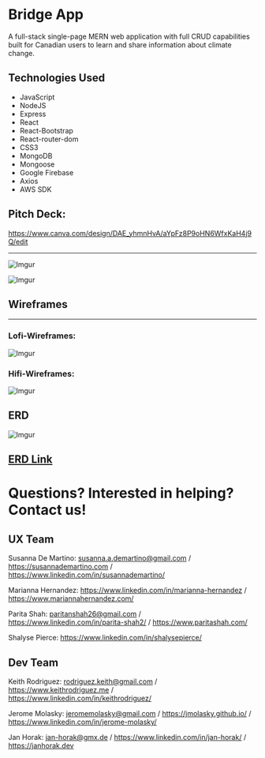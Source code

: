 # Bridge App

A full-stack single-page MERN web application with full CRUD capabilities built for Canadian users to learn and share information about climate change.

## Technologies Used

- JavaScript
- NodeJS
- Express
- React
- React-Bootstrap
- React-router-dom
- CSS3
- MongoDB
- Mongoose
- Google Firebase
- Axios
- AWS SDK

## Pitch Deck:

https://www.canva.com/design/DAE_yhmnHvA/aYpFz8P9oHN6WfxKaH4j9Q/edit

---

![Imgur](https://i.imgur.com/drSkljDl.png)

![Imgur](https://i.imgur.com/KoBAGUwl.png)

## Wireframes

---

### Lofi-Wireframes:

![Imgur](https://i.imgur.com/isGVdXAl.png)

### Hifi-Wireframes:

![Imgur](https://i.imgur.com/8vodENMl.png)

## ERD

![Imgur](https://i.imgur.com/kRnEpbjl.png)

## [ERD Link](https://whimsical.com/ga-hackathon-5UGXVGtszgK7TSQ6ahYpsM)

# Questions? Interested in helping? Contact us!


## UX Team

Susanna De Martino: susanna.a.demartino@gmail.com / https://susannademartino.com / https://www.linkedin.com/in/susannademartino/

Marianna Hernandez: https://www.linkedin.com/in/marianna-hernandez / https://www.mariannahernandez.com/

Parita Shah: paritanshah26@gmail.com / https://www.linkedin.com/in/parita-shah2/ / https://www.paritashah.com/

Shalyse Pierce: https://www.linkedin.com/in/shalysepierce/

## Dev Team

Keith Rodriguez: rodriguez.keith@gmail.com / https://www.keithrodriguez.me / https://www.linkedin.com/in/keithrodriguez/

Jerome Molasky: jeromemolasky@gmail.com / https://jmolasky.github.io/ / https://www.linkedin.com/in/jerome-molasky/

Jan Horak: jan-horak@gmx.de / https://www.linkedin.com/in/jan-horak/ / https://janhorak.dev